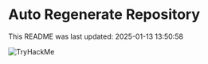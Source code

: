 # Auto Regenerate Repository

This README was last updated: 2025-01-13 13:50:58

 ![TryHackMe](https://tryhackme.com/badge/533634)